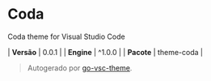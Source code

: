 # Coda

Coda theme for Visual Studio Code

| **Versão** | 0.0.1 |
| **Engine** | ^1.0.0 |
| **Pacote** | theme-coda |

> Autogerado por [go-vsc-theme](https://github.com/natalbu/go-vsc-theme).
